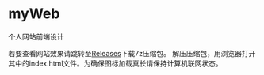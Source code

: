 # myWeb
个人网站前端设计

若要查看网站效果请跳转至[Releases](https://github.com/water107/myWeb/releases/tag/mater)下载7z压缩包。
解压压缩包，用浏览器打开其中的index.html文件。为确保图标加载真长请保持计算机联网状态。
